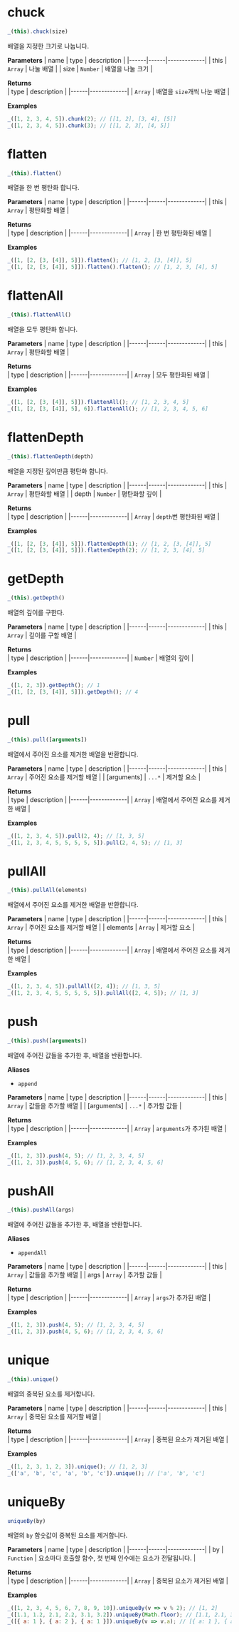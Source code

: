 
# chuck
```js
_(this).chuck(size)
```
배열을 지정한 크기로 나눕니다.

**Parameters**
| name | type | description |
|------|------|-------------|
| this | `Array` | 나눌 배열 |
| size | `Number` | 배열을 나눌 크기 |

**Returns**  
| type | description |
|------|-------------|
| `Array` | 배열을 `size`개씩 나눈 배열 |

**Examples**
```js
_([1, 2, 3, 4, 5]).chunk(2); // [[1, 2], [3, 4], [5]]
_([1, 2, 3, 4, 5]).chunk(3); // [[1, 2, 3], [4, 5]]
```

# flatten
```js
_(this).flatten()
```
배열을 한 번 평탄화 합니다.

**Parameters**
| name | type | description |
|------|------|-------------|
| this | `Array` | 평탄화할 배열 |

**Returns**  
| type | description |
|------|-------------|
| `Array` | 한 번 평탄화된 배열 |

**Examples**
```js
_([1, [2, [3, [4]], 5]]).flatten(); // [1, 2, [3, [4]], 5]
_([1, [2, [3, [4]], 5]]).flatten().flatten(); // [1, 2, 3, [4], 5]
```

# flattenAll
```js
_(this).flattenAll()
```
배열을 모두 평탄화 합니다.

**Parameters**
| name | type | description |
|------|------|-------------|
| this | `Array` | 평탄화할 배열 |

**Returns**  
| type | description |
|------|-------------|
| `Array` | 모두 평탄화된 배열 |

**Examples**
```js
_([1, [2, [3, [4]], 5]]).flattenAll(); // [1, 2, 3, 4, 5]
_([1, [2, [3, [4]], 5], 6]).flattenAll(); // [1, 2, 3, 4, 5, 6]
```

# flattenDepth
```js
_(this).flattenDepth(depth)
```
배열을 지정된 깊이만큼 평탄화 합니다.

**Parameters**
| name | type | description |
|------|------|-------------|
| this | `Array` | 평탄화할 배열 |
| depth | `Number` | 평탄화할 깊이 |

**Returns**  
| type | description |
|------|-------------|
| `Array` | `depth`번 평탄화된 배열 |

**Examples**
```js
_([1, [2, [3, [4]], 5]]).flattenDepth(1); // [1, 2, [3, [4]], 5]
_([1, [2, [3, [4]], 5]]).flattenDepth(2); // [1, 2, 3, [4], 5]
```

# getDepth
```js
_(this).getDepth()
```
배열의 깊이를 구한다.

**Parameters**
| name | type | description |
|------|------|-------------|
| this | `Array` | 깊이를 구할 배열 |

**Returns**  
| type | description |
|------|-------------|
| `Number` | 배열의 깊이 |

**Examples**
```js
_([1, 2, 3]).getDepth(); // 1
_([1, [2, [3, [4]], 5]]).getDepth(); // 4
```

# pull
```js
_(this).pull([arguments])
```
배열에서 주어진 요소를 제거한 배열을 반환합니다.

**Parameters**
| name | type | description |
|------|------|-------------|
| this | `Array` | 주어진 요소를 제거할 배열 |
| [arguments] | `...*` | 제거할 요소 |

**Returns**  
| type | description |
|------|-------------|
| `Array` | 배열에서 주어진 요소를 제거한 배열 |

**Examples**
```js
_([1, 2, 3, 4, 5]).pull(2, 4); // [1, 3, 5]
_([1, 2, 3, 4, 5, 5, 5, 5, 5]).pull(2, 4, 5); // [1, 3]
```

# pullAll
```js
_(this).pullAll(elements)
```
배열에서 주어진 요소를 제거한 배열을 반환합니다.

**Parameters**
| name | type | description |
|------|------|-------------|
| this | `Array` | 주어진 요소를 제거할 배열 |
| elements | `Array` | 제거할 요소 |

**Returns**  
| type | description |
|------|-------------|
| `Array` | 배열에서 주어진 요소를 제거한 배열 |

**Examples**
```js
_([1, 2, 3, 4, 5]).pullAll([2, 4]); // [1, 3, 5]
_([1, 2, 3, 4, 5, 5, 5, 5, 5]).pullAll([2, 4, 5]); // [1, 3]
```

# push
```js
_(this).push([arguments])
```
배열에 주어진 값들을 추가한 후, 배열을 반환합니다.

**Aliases**
- `append`

**Parameters**
| name | type | description |
|------|------|-------------|
| this | `Array` | 값들을 추가할 배열 |
| [arguments] | `...*` | 추가할 값들 |

**Returns**  
| type | description |
|------|-------------|
| `Array` | `arguments`가 추가된 배열 |

**Examples**
```js
_([1, 2, 3]).push(4, 5); // [1, 2, 3, 4, 5]
_([1, 2, 3]).push(4, 5, 6); // [1, 2, 3, 4, 5, 6]
```

# pushAll
```js
_(this).pushAll(args)
```
배열에 주어진 값들을 추가한 후, 배열을 반환합니다.

**Aliases**
- `appendAll`

**Parameters**
| name | type | description |
|------|------|-------------|
| this | `Array` | 값들을 추가할 배열 |
| args | `Array` | 추가할 값들 |

**Returns**  
| type | description |
|------|-------------|
| `Array` | `args`가 추가된 배열 |

**Examples**
```js
_([1, 2, 3]).push(4, 5); // [1, 2, 3, 4, 5]
_([1, 2, 3]).push(4, 5, 6); // [1, 2, 3, 4, 5, 6]
```

# unique
```js
_(this).unique()
```
배열의 중복된 요소를 제거합니다.

**Parameters**
| name | type | description |
|------|------|-------------|
| this | `Array` | 중복된 요소를 제거할 배열 |

**Returns**  
| type | description |
|------|-------------|
| `Array` | 중복된 요소가 제거된 배열 |

**Examples**
```js
_([1, 2, 3, 1, 2, 3]).unique(); // [1, 2, 3]
_(['a', 'b', 'c', 'a', 'b', 'c']).unique(); // ['a', 'b', 'c']
```

# uniqueBy
```js
uniqueBy(by)
```
배열의 `by` 함숫값이 중복된 요소를 제거합니다.

**Parameters**
| name | type | description |
|------|------|-------------|
| by | `Function` | 요소마다 호출할 함수, 첫 번째 인수에는 요소가 전달됩니다. |

**Returns**  
| type | description |
|------|-------------|
| `Array` | 중복된 요소가 제거된 배열 |

**Examples**
```js
_([1, 2, 3, 4, 5, 6, 7, 8, 9, 10]).uniqueBy(v => v % 2); // [1, 2]
_([1.1, 1.2, 2.1, 2.2, 3.1, 3.2]).uniqueBy(Math.floor); // [1.1, 2.1, 3.1]
_([{ a: 1 }, { a: 2 }, { a: 1 }]).uniqueBy(v => v.a); // [{ a: 1 }, { a: 2 }]
```
